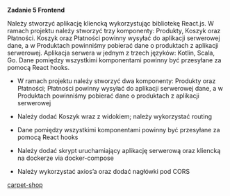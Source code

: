 **Zadanie 5 Frontend**

Należy stworzyć aplikację kliencką wykorzystując bibliotekę React.js. W ramach projektu należy stworzyć trzy komponenty: Produkty, Koszyk oraz Płatności. Koszyk oraz Płatności powinny wysyłać do aplikacji serwerowej dane, a w Produktach powinniśmy pobierać dane o produktach z aplikacji serwerowej. Aplikacja serwera w jednym z trzech języków: Kotlin, Scala, Go. Dane pomiędzy wszystkimi komponentami powinny być przesyłane za pomocą React hooks.

- W ramach projektu należy stworzyć dwa komponenty: Produkty oraz Płatności; Płatności powinny wysyłać do aplikacji serwerowej dane, a w Produktach powinniśmy pobierać dane o produktach z aplikacji serwerowej

- Należy dodać Koszyk wraz z widokiem; należy wykorzystać routing

- Dane pomiędzy wszystkimi komponentami powinny być przesyłane za pomocą React hooks

- Należy dodać skrypt uruchamiający aplikację serwerową oraz kliencką na dockerze via docker-compose

- Należy wykorzystać axios’a oraz dodać nagłówki pod CORS

[carpet-shop](https://github.com/PiotrStoklosa/carpet-shop-lab5)
